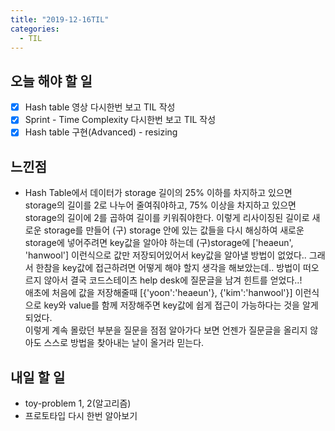 ```yaml
---
title: "2019-12-16TIL"
categories:
  - TIL
---
```


## 오늘 해야 할 일

- [x] Hash table 영상 다시한번 보고 TIL 작성
- [x] Sprint - Time Complexity 다시한번 보고 TIL 작성
- [x] Hash table 구현(Advanced) - resizing

## 느낀점

- Hash Table에서 데이터가 storage 길이의 25% 이하를 차지하고 있으면 storage의 길이를 2로 나누어 줄여줘야하고, 75% 이상을 차지하고 있으면 storage의 길이에 2를 곱하여 길이를 키워줘야한다. 이렇게 리사이징된 길이로 새로운 storage를 만들어 (구) storage 안에 있는 값들을 다시 해싱하여 새로운 storage에 넣어주려면 key값을 알아야 하는데 (구)storage에 ['heaeun', 'hanwool'] 이런식으로 값만 저장되어있어서 key값을 알아낼 방법이 없었다.. 그래서 한참을 key값에 접근하려면 어떻게 해야 할지 생각을 해보았는데.. 방법이 떠오르지 않아서 결국 코드스테이츠 help desk에 질문글을 남겨 힌트를 얻었다..!  
애초에 처음에 값을 저장해줄때 [{'yoon':'heaeun'}, {'kim':'hanwool'}] 이런식으로 key와 value를 함께 저장해주면 key값에 쉽게 접근이 가능하다는 것을 알게되었다.  
이렇게 계속 몰랐던 부분을 질문을 점점 알아가다 보면 언젠가 질문글을 올리지 않아도 스스로 방법을 찾아내는 날이 올거라 믿는다.


## 내일 할 일
- toy-problem 1, 2(알고리즘)
- 프로토타입 다시 한번 알아보기


